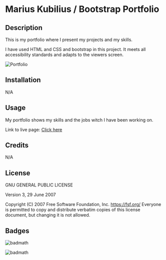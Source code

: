 # Marius Kubilius / Bootstrap Portfolio


## Description
This is my portfolio where I present my projects and my skills.

I have used HTML and CSS and bootstrap in this project. It meets all accessibility standards and adapts to the viewers screen.

![Portfolio](./images/readme-img.png)


## Installation
N/A


## Usage
My portfolio shows my skills and the jobs witch I have been working on.

Link to live page: [Click here](https://github.com/MarKubil/Bootstrap-Portfolio)


## Credits
N/A


## License
 GNU GENERAL PUBLIC LICENSE

 Version 3, 29 June 2007

 Copyright (C) 2007 Free Software Foundation, Inc. <https://fsf.org/>
 Everyone is permitted to copy and distribute verbatim copies
 of this license document, but changing it is not allowed.


## Badges

![badmath](https://img.shields.io/badge/HTML-76.8%25-green)

![badmath](https://img.shields.io/badge/CSS-23.2%25-lightgrey)